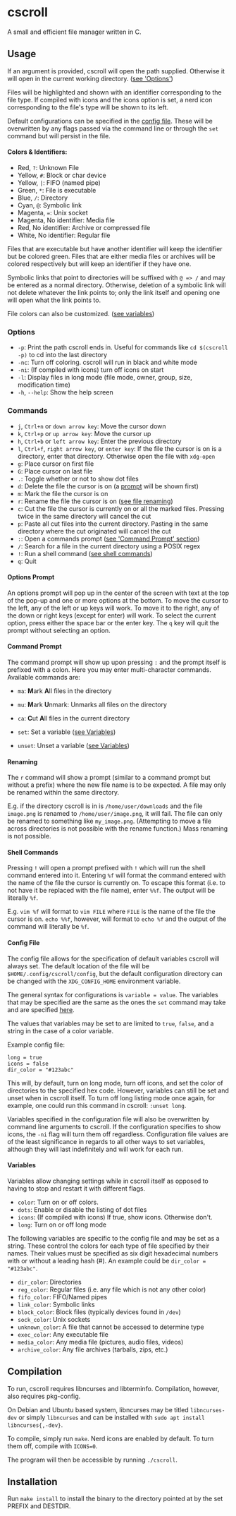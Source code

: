 # cscroll

A small and efficient file manager written in C.

## Usage

If an argument is provided, cscroll will open the path supplied. Otherwise it will open in the current working directory. ([see 'Options'](#options))

Files will be highlighted and shown with an identifier corresponding to the file type. If compiled with icons and the icons option is set, a nerd icon corresponding to the file's type will be shown to its left.

Default configurations can be specified in the [config file](#config-file). These will be overwritten by any flags passed via the command line or through the `set` command but will persist in the file.

#### Colors & Identifiers:

* Red, `?`: Unknown File
* Yellow, `#`: Block or char device
* Yellow, `|`: FIFO (named pipe)
* Green, `*`: File is executable
* Blue, `/`: Directory
* Cyan, `@`: Symbolic link
* Magenta, `=`: Unix socket
* Magenta, No identifier: Media file
* Red, No identifier: Archive or compressed file
* White, No identifier: Regular file

Files that are executable but have another identifier will keep the identifier but be colored green. Files that are either media files or archives will be colored respectively but will keep an identifier if they have one.

Symbolic links that point to directories will be suffixed with `@ => /` and may be entered as a normal directory. Otherwise, deletion of a symbolic link will not delete whatever the link points to; only the link itself and opening one will open what the link points to.

File colors can also be customized. ([see variables](#variables))

### Options

* `-p`: Print the path cscroll ends in. Useful for commands like `cd $(cscroll -p)` to cd into the last directory
* `-nc`: Turn off coloring. cscroll will run in black and white mode
* `-ni`: (If compiled with icons) turn off icons on start
* `-l`: Display files in long mode (file mode, owner, group, size, modification time)
* `-h`, `--help`: Show the help screen

### Commands

* `j`, `Ctrl+n` or `down arrow key`: Move the cursor down
* `k`, `Ctrl+p` or `up arrow key`: Move the cursor up
* `h`, `Ctrl+b` or `left arrow key`: Enter the previous directory
* `l`, `Ctrl+f`, `right arrow key`, or `enter key`: If the file the cursor is on is a directory, enter that directory. Otherwise open the file with `xdg-open`
* `g`: Place cursor on first file
* `G`: Place cursor on last file
* `.`: Toggle whether or not to show dot files
* `d`: Delete the file the cursor is on (a [prompt](#options-prompt) will be shown first)
* `m`: Mark the file the cursor is on
* `r`: Rename the file the cursor is on ([see file renaming](#renaming))
* `c`: Cut the file the cursor is currently on or all the marked files. Pressing twice in the same directory will cancel the cut
* `p`: Paste all cut files into the current directory. Pasting in the same directory where the cut originated will cancel the cut
* `:`: Open a commands prompt ([see 'Command Prompt' section](#command-prompt))
* `/`: Search for a file in the current directory using a POSIX regex
* `!`: Run a shell command ([see shell commands](#shell-commands))
* `q`: Quit

#### Options Prompt

An options prompt will pop up in the center of the screen with text at the top of the pop-up and one or more options at the bottom. To move the cursor to the left, any of the left or up keys will work. To move it to the right, any of the down or right keys (except for enter) will work. To select the current option, press either the space bar or the enter key. The `q` key will quit the prompt without selecting an option.

#### Command Prompt

The command prompt will show up upon pressing `:` and the prompt itself is prefixed with a colon. Here you may enter multi-character commands. Available commands are:

* `ma`: **M**ark **A**ll files in the directory
* `mu`: **M**ark **U**nmark: Unmarks all files on the directory
* `ca`: **C**ut **A**ll files in the current directory

* `set`: Set a variable ([see Variables](#variables))
* `unset`: Unset a variable ([see Variables](#variables))

#### Renaming

The `r` command will show a prompt (similar to a command prompt but without a prefix) where the new file name is to be expected. A file may only be renamed within the same directory.

E.g. if the directory cscroll is in is `/home/user/downloads` and the file `image.png` is renamed to `/home/user/image.png`, it will fail. The file can only be renamed to something like `my_image.png`. (Attempting to move a file across directories is not possible with the rename function.) Mass renaming is not possible.

#### Shell Commands

Pressing `!` will open a prompt prefixed with `!` which will run the shell command entered into it. Entering `%f` will format the command entered with the name of the file the cursor is currently on. To escape this format (i.e. to not have it be replaced with the file name), enter `%%f`. The output will be literally `%f`.

E.g. `vim %f` will format to `vim FILE` where `FILE` is the name of the file the cursor is on. `echo %%f`, however, will format to `echo %f` and the output of the command will literally be `%f`.

#### Config File

The config file allows for the specification of default variables cscroll will always set. The default location of the file will be `$HOME/.config/cscroll/config`, but the default configuration directory can be changed with the `XDG_CONFIG_HOME` environment variable.

The general syntax for configurations is `variable = value`. The variables that may be specified are the same as the ones the `set` command may take and are specified [here](#variables).

The values that variables may be set to are limited to `true`, `false`, and a string in the case of a color variable.

Example config file:

```
long = true
icons = false
dir_color = "#123abc"
```

This will, by default, turn on long mode, turn off icons, and set the color of directories to the specified hex code. However, variables can still be set and unset when in cscroll itself. To turn off long listing mode once again, for example, one could run this command in cscroll: `:unset long`.

Variables specified in the configuration file will also be overwritten by command line arguments to cscroll. If the configuration specifies to show icons, the `-ni` flag will turn them off regardless. Configuration file values are of the least significance in regards to all other ways to set variables, although they will last indefinitely and will work for each run.

#### Variables

Variables allow changing settings while in cscroll itself as opposed to having to stop and restart it with different flags.

* `color`: Turn on or off colors.
* `dots`: Enable or disable the listing of dot files
* `icons`: (If compiled with icons) If true, show icons. Otherwise don't.
* `long`: Turn on or off long mode

The following variables are specific to the config file and may be set as a string. These control the colors for each type of file specified by their names. Their values must be specified as six digit hexadecimal numbers with or without a leading hash (#). An example could be `dir_color = "#123abc"`.

* `dir_color`: Directories
* `reg_color`: Regular files (i.e. any file which is not any other color)
* `fifo_color`: FIFO/Named pipes
* `link_color`: Symbolic links
* `block_color`: Block files (typically devices found in `/dev`)
* `sock_color`: Unix sockets
* `unknown_color`: A file that cannot be accessed to determine type
* `exec_color`: Any executable file
* `media_color`: Any media file (pictures, audio files, videos)
* `archive_color`: Any file archives (tarballs, zips, etc.)

## Compilation

To run, cscroll requires libncurses and libterminfo. Compilation, however, also requires pkg-config.

On Debian and Ubuntu based system, libncurses may be titled `libncurses-dev` or simply `libncurses` and can be installed with `sudo apt install libncurses{,-dev}`.

To compile, simply run `make`. Nerd icons are enabled by default. To turn them off, compile with `ICONS=0`.

The program will then be accessible by running `./cscroll`.

## Installation

Run `make install` to install the binary to the directory pointed at by the set PREFIX and DESTDIR.

